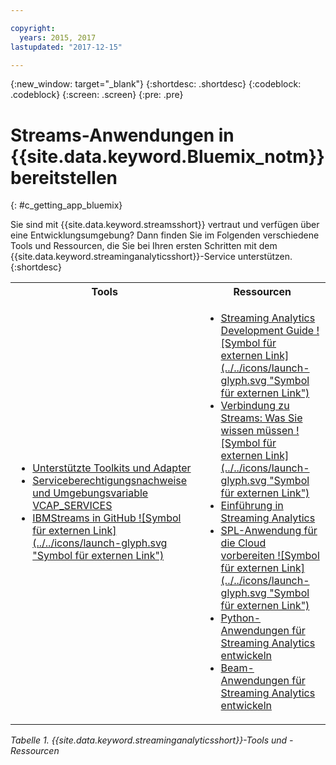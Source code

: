 ```yaml
---

copyright:
  years: 2015, 2017
lastupdated: "2017-12-15"

---
```


<!-- Attribute definitions -->
{:new_window: target="_blank"}
{:shortdesc: .shortdesc}
{:codeblock: .codeblock}
{:screen: .screen}
{:pre: .pre}

# Streams-Anwendungen in {{site.data.keyword.Bluemix_notm}} bereitstellen
{: #c_getting_app_bluemix}


 Sie sind mit {{site.data.keyword.streamsshort}} vertraut und verfügen über eine Entwicklungsumgebung? Dann finden Sie im Folgenden verschiedene Tools und Ressourcen, die Sie bei Ihren ersten Schritten mit
dem {{site.data.keyword.streaminganalyticsshort}}-Service unterstützen.
{:shortdesc}

<table summary="Diese Tabelle enthält eine Liste von Tools und Ressourcen, die Sie für die Entwicklung und Bereitstellung von {{site.data.keyword.streamsshort}}-Anwendungen benötigen.">
  <tr>
    <th>Tools<br></th>
    <th>Ressourcen<br></th>
  </tr>
  <tr>
    <td>
      <ul>
        <li><a href="/docs/services/StreamingAnalytics/compatible_toolkits.html" target="_blank">Unterstützte Toolkits und Adapter</a><br></li>
        <li><a href="/docs/services/StreamingAnalytics/r_vcap_services.html#r_vcap_services" target="_blank">Serviceberechtigungsnachweise und Umgebungsvariable VCAP_SERVICES</a><br></li>
        <li><a href="https://github.com/IBMStreams" target="_blank">IBMStreams in
GitHub ![Symbol für externen Link](../../icons/launch-glyph.svg "Symbol für externen Link")</a><br></li>
      </ul>    
    </td>
    <td>
      <ul>
        <li><a href="https://developer.ibm.com/streamsdev/docs/bluemix-streaming-analytics-development-guide/" target="_blank">Streaming Analytics Development Guide ![Symbol für externen Link](../../icons/launch-glyph.svg "Symbol für externen Link")</a><br></li>
        <li><a href="https://www.ibm.com/blogs/bluemix/2017/02/connecting-to-streams/" target="_blank">Verbindung zu Streams: Was Sie wissen müssen ![Symbol für externen Link](../../icons/launch-glyph.svg "Symbol für externen Link")</a><br></li>
        <li><a href="/docs/services/StreamingAnalytics/index.html" target="_blank">Einführung in Streaming Analytics</a><br></li>
        <li><a href="https://developer.ibm.com/streamsdev/docs/getting-spl-application-ready-cloud" target="_blank">SPL-Anwendung für die Cloud vorbereiten ![Symbol für externen Link](../../icons/launch-glyph.svg "Symbol für externen Link")</a><br></li>
        <li><a href="/docs/services/StreamingAnalytics/t_develop_apps_python.html#t_develop_apps_python" target="_blank">Python-Anwendungen für Streaming Analytics entwickeln</a><br></li>
        <li><a href="/docs/services/StreamingAnalytics/develop_beam_apps.html" target="_blank">Beam-Anwendungen für Streaming Analytics entwickeln</a><br></li>
      </ul>    
    </td>
  </tr>
</table>

*Tabelle 1. {{site.data.keyword.streaminganalyticsshort}}-Tools und -Ressourcen*
